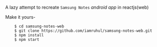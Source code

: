 A lazy attempt to recreate `Samsung Notes` *android app* in reactjs(web)

Make it yours-

~~~ 
    $ cd samsung-notes-web
    $ git clone https://github.com/iamruhul/samsung-notes-web.git
    $ npm install
    $ npm start 
~~~
